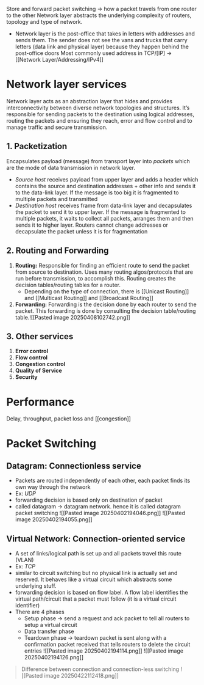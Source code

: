Store and forward packet switching → how a packet travels from one router to the other
Network layer abstracts the underlying complexity of routers, topology and type of network.
- Network layer is the post-office that takes in letters with addresses and sends them. The sender does not see the vans and trucks that carry letters (data link and physical layer) because they happen behind the post-office doors
Most commonly used address in TCP/[IP] → [[Network Layer/Addressing/IPv4]]
# Network layer services
Network layer acts as an abstraction layer that hides and provides interconnectivity between diverse network topologies and structures. It’s responsible for sending packets to the destination using logical addresses, routing the packets and ensuring they reach, error and flow control and to manage traffic and secure transmission.
## 1. Packetization
Encapsulates payload (message) from transport layer into *packets* which are the mode of data transmission in network layer.
- *Source host* receives payload from upper layer and adds a header which contains the source and destination addresses + other info and sends it to the data-link layer. If the message is too big it is fragmented to multiple packets and transmitted
- *Destination host* receives frame from data-link layer and decapsulates the packet to send it to upper layer. If the message is fragmented to multiple packets, it waits to collect all packets, arranges them and then sends it to higher layer.
Routers cannot change addresses or decapsulate the packet unless it is for fragmentation

## 2. Routing and Forwarding
1. **Routing:** Responsible for finding an efficient route to send the packet from source to destination. Uses many routing algos/protocols that are run before transmission, to accomplish this. Routing creates the decision tables/routing tables for a router.
	- Depending on the type of connection, there is [[Unicast Routing]] and [[Multicast Routing]] and [[Broadcast Routing]]
2. **Forwarding:** Forwarding is the decision done by each router to send the packet. This forwarding is done by consulting the decision table/routing table.![[Pasted image 20250408102742.png]]
## 3. Other services
1. **Error control**
2. **Flow control**
3. **Congestion control**
4. **Quality of Service**
5. **Security**

# Performance
Delay, throughput, packet loss and [[congestion]]
# Packet Switching
##  Datagram: Connectionless service
- Packets are routed independently of each other, each packet finds its own way through the network
- Ex: *UDP*
- forwarding decision is based only on destination of packet
- called datagram → datagram network. hence it is called datagram packet switching
![[Pasted image 20250402194046.png]]
![[Pasted image 20250402194055.png]]



## Virtual Network: Connection-oriented service
- A set of links/logical path is set up and all packets travel this route (VLAN)
- Ex: *TCP*
- similar to circuit switching but no physical link is actually set and reserved. It behaves like a virtual circuit which abstracts some underlying stuff.
- forwarding decision is based on flow label. A flow label identifies the virtual path/circuit that a packet must follow (it is a virtual circuit identifier)
- There are 4 phases
	- Setup phase → send a request and ack packet to tell all routers to setup a virtual circuit
	- Data transfer phase
	- Teardown phase → teardown packet is sent along with a confirmation packet received that tells routers to delete the circuit entries
![[Pasted image 20250402194114.png]]
![[Pasted image 20250402194126.png]]

> Difference between connection and connection-less switching
> ![[Pasted image 20250422112418.png]]


